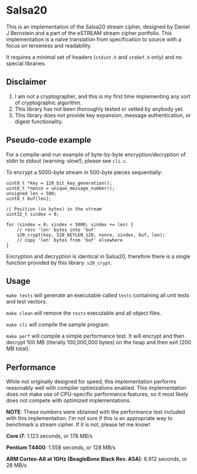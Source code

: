 Salsa20
=======

This is an implementation of the Salsa20 stream cipher, designed by
Daniel J Bernstein and a part of the eSTREAM stream cipher portfolio.
This implementation is a naive translation from specification to
source with a focus on terseness and readability.

It requires a minimal set of headers (`stdint.h` and `stddef.h` only)
and no special libraries.


Disclaimer
----------

1. I am not a cryptographer, and this is my first time implementing
   any sort of cryptographic algorithm.
2. This library has not been thoroughly tested or vetted by anybody
   yet.
3. This library does not provide key expansion, message
   authentication, or digest functionality.


Pseudo-code example
--------------------

For a compile-and-run example of byte-by-byte encryption/decryption of
stdin to stdout (warning: slow!), please see `cli.c`.

To encrypt a 5000-byte stream in 500-byte pieces sequentially:

    uint8_t *key = 128_bit_key_generation();
    uint8_t *nonce = unique_message_number();
    unsigned len = 500;
    uint8_t buf[len];

    // Position (in bytes) in the stream
    uint32_t sindex = 0;

    for (sindex = 0; sindex < 5000; sindex += len) {
        // recv 'len' bytes into 'buf'
        s20_crypt(key, S20_KEYLEN_128, nonce, sindex, buf, len);
        // copy 'len' bytes from 'buf' elsewhere
    }

Encryption and decryption is identical in Salsa20, therefore there is
a single function provided by this library: `s20_crypt`.


Usage
-----

`make tests` will generate an executable called `tests` containing
all unit tests and test vectors.

`make clean` will remove the `tests` executable and all object files.

`make cli` will compile the sample program.

`make perf` will compile a simple performance test. It will encrypt
and then decrypt 100 MB (literally 100,000,000 bytes) on the heap and
then exit (200 MB total).


Performance
-----------

While not originally designed for speed, this implementation performs
reasonably well with compiler optimizations enabled. This
implementation does not make use of CPU-specific performance features,
so it most likely does not compete with optimized implementations.

**NOTE**: These numbers were obtained with the performance test
included with this implementation. I'm not sure if this is an
appropriate way to benchmark a stream cipher. If it is not, please
let me know!

**Core i7**: 1.123 seconds, or 178 MB/s

**Pentium T4400**: 1.558 seconds, or 128 MB/s

**ARM Cortex-A8 at 1GHz (BeagleBone Black Rev. A5A)**: 6.912 seconds, or 28 MB/s
